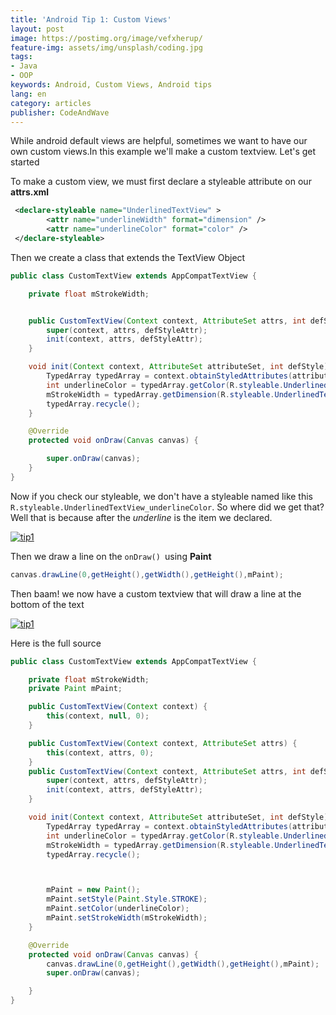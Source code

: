 ```yaml
---
title: 'Android Tip 1: Custom Views'
layout: post
image: https://postimg.org/image/vefxherup/
feature-img: assets/img/unsplash/coding.jpg
tags:
- Java
- OOP
keywords: Android, Custom Views, Android tips
lang: en
category: articles
publisher: CodeAndWave
---
```


While android default views are helpful, sometimes we want to have our own custom views.In this example we'll make a custom textview. Let's get started

To make a custom view, we must first declare a styleable attribute on our **attrs.xml**

``` xml
 <declare-styleable name="UnderlinedTextView" >
        <attr name="underlineWidth" format="dimension" />
        <attr name="underlineColor" format="color" />
 </declare-styleable>
```

Then we create a class that extends the TextView Object


``` java
public class CustomTextView extends AppCompatTextView {

    private float mStrokeWidth;


    public CustomTextView(Context context, AttributeSet attrs, int defStyleAttr) {
        super(context, attrs, defStyleAttr);
        init(context, attrs, defStyleAttr);
    }

    void init(Context context, AttributeSet attributeSet, int defStyle){
        TypedArray typedArray = context.obtainStyledAttributes(attributeSet, R.styleable.UnderlinedTextView, defStyle, 0);
        int underlineColor = typedArray.getColor(R.styleable.UnderlinedTextView_underlineColor, 0xFFFF0000);
        mStrokeWidth = typedArray.getDimension(R.styleable.UnderlinedTextView_underlineWidth, getWidth());
        typedArray.recycle();
    }

    @Override
    protected void onDraw(Canvas canvas) {

        super.onDraw(canvas);
    }
}
```

Now if you check our styleable, we don't have a styleable named like this `R.styleable.UnderlinedTextView_underlineColor`. So where did we get that? Well that is because after the *underline* is the item we declared.

[![tip1]({{site.baseurl}}/assets/img/blog/tip1.png)]({{site.baseurl}}/assets/img/blog/tip1.png)

Then we draw a line on the `onDraw() `using **Paint**

``` java
canvas.drawLine(0,getHeight(),getWidth(),getHeight(),mPaint);
```

Then baam! we now have a custom textview that will draw a line at the bottom of the text

[![tip1]({{site.baseurl}}/assets/img/blog/sstips1.png)]({{site.baseurl}}/assets/img/blog/sstips1.png)

Here is the full source


``` java
public class CustomTextView extends AppCompatTextView {

    private float mStrokeWidth;
    private Paint mPaint;

    public CustomTextView(Context context) {
        this(context, null, 0);
    }

    public CustomTextView(Context context, AttributeSet attrs) {
        this(context, attrs, 0);
    }
    public CustomTextView(Context context, AttributeSet attrs, int defStyleAttr) {
        super(context, attrs, defStyleAttr);
        init(context, attrs, defStyleAttr);
    }

    void init(Context context, AttributeSet attributeSet, int defStyle){
        TypedArray typedArray = context.obtainStyledAttributes(attributeSet, R.styleable.UnderlinedTextView, defStyle, 0);
        int underlineColor = typedArray.getColor(R.styleable.UnderlinedTextView_underlineColor, 0xFFFF0000);
        mStrokeWidth = typedArray.getDimension(R.styleable.UnderlinedTextView_underlineWidth, getWidth());
        typedArray.recycle();



        mPaint = new Paint();
        mPaint.setStyle(Paint.Style.STROKE);
        mPaint.setColor(underlineColor);
        mPaint.setStrokeWidth(mStrokeWidth);
    }

    @Override
    protected void onDraw(Canvas canvas) {
        canvas.drawLine(0,getHeight(),getWidth(),getHeight(),mPaint);
        super.onDraw(canvas);

    }
}
```